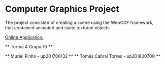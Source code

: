 # Computer Graphics Project

The project consisted of creating a scene using the WebCGF framework, that contained animated and static  textured objects.

[Online Application.](https://murielpinho.github.io/FEUP-CGRA-Proj/Proj "Online Application")


** Turma 4 Grupo 10 ** 

** Muriel Pinho - up201700132 **
** Tomás Cabral Torres - up201800700 **


